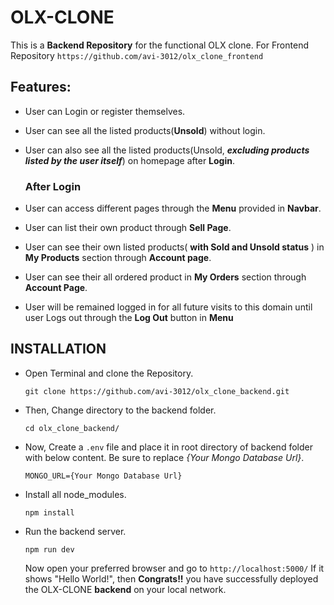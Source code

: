 
# OLX-CLONE

This is a **Backend Repository** for the functional OLX clone.
For Frontend Repository ```https://github.com/avi-3012/olx_clone_frontend```

## Features:

- User can Login or register themselves.
- User can see all the listed products(**Unsold**) without login.
- User can also see all the listed products(Unsold, ***excluding products listed by the user itself***) on homepage after **Login**.
    ### After Login
    
- User can access different pages through the **Menu** provided in **Navbar**.
- User can list their own product through **Sell Page**.
- User can see their own listed products( **with Sold and Unsold status** ) in **My Products** section through **Account page**.
- User can see their all ordered product in **My Orders** section through **Account Page**.
- User will be remained logged in for all future visits to this domain until user Logs out through the **Log Out** button in **Menu**

## INSTALLATION 


- Open Terminal and clone the Repository.

    ```git clone https://github.com/avi-3012/olx_clone_backend.git```

- Then, Change directory to the backend folder.

    ```cd olx_clone_backend/```

- Now, Create a ```.env``` file and place it in root directory of backend folder with below content. Be sure to replace *{Your Mongo Database Url}*.

    ```MONGO_URL={Your Mongo Database Url}```

- Install all node_modules.

    ```npm install```

- Run the backend server.

    ```npm run dev```

    Now open your preferred browser and go to ```http://localhost:5000/``` If it shows "Hello World!", then **Congrats!!** you have successfully deployed the OLX-CLONE **backend** on your local network.

